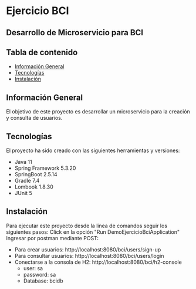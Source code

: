 # Ejercicio BCI
## Desarrollo de Microservicio para BCI
## Tabla de contenido
* [Información General](#general-info)
* [Tecnologías](#technologies)
* [Instalación](#setup)
## Información General
El objetivo de este proyecto es desarrollar un microservicio para la creación y consulta de usuarios.

## Tecnologías
El proyecto ha sido creado con las siguientes herramientas y versiones:
* Java 11
* Spring Framework 5.3.20
* SpringBoot 2.5.14
* Gradle 7.4
* Lombook 1.8.30
* JUnit 5

## Instalación
Para ejecutar este proyecto desde la linea de comandos seguir los siguientes pasos:
Click en la opción "Run DemoEjercicioBciApplication"
Ingresar por postman mediante POST:
* Para crear usuarios: http://localhost:8080/bci/users/sign-up
* Para consultar usuarios: http://localhost:8080/bci/users/login
* Conectarse a la consola de H2: http://localhost:8080/bci/h2-console
  * user: sa
  * password: sa
  * Database: bcidb
